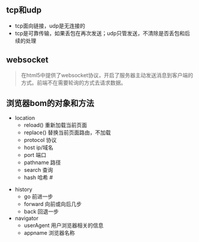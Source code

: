 
## tcp和udp
  + tcp面向链接，udp是无连接的
  + tcp是可靠传输，如果丢包在再次发送；udp只管发送，不清除是否丢包和后续的处理

## websocket
  > 在html5中提供了websocket协议，开启了服务器主动发送消息到客户端的方式。前端不在需要轮询的方式去请求数据。

## 浏览器bom的对象和方法
  + location
    - reload() 重新加载当前页面
    - replace() 替换当前页面路由，不加载
    - protocol 协议
    - host ip/域名
    - port 端口
    - pathname 路径
    - search 查询
    - hash 哈希 #
  - history
    - go 前进一步
    - forward 向前或向后几步
    - back 回退一步
  - navigator
    - userAgent 用户浏览器相关的信息
    - appname 浏览器名称